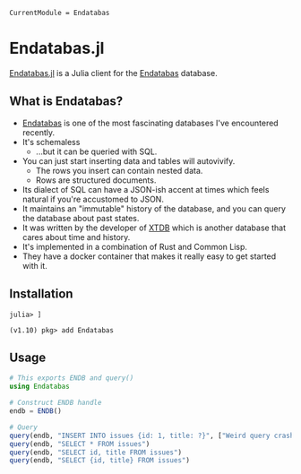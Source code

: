 ```@meta
CurrentModule = Endatabas
```

# Endatabas.jl

[Endatabas.jl](https://github.com/g-gundam/Endatabas.jl) is a Julia client for the
[Endatabas](https://www.endatabas.com/) database.

## What is Endatabas?

- [Endatabas](https://www.endatabas.com/) is one of the most fascinating databases I've encountered recently.
- It's schemaless
  + ...but it can be queried with SQL.
- You can just start inserting data and tables will autovivify.
  + The rows you insert can contain nested data.
  + Rows are structured documents.
- Its dialect of SQL can have a JSON-ish accent at times which feels natural if you're accustomed to JSON.
- It maintains an "immutable" history of the database, and you can query the database about past states.
- It was written by the developer of [XTDB](https://github.com/xtdb/xtdb) which is another database that cares about time and history.
- It's implemented in a combination of Rust and Common Lisp.
- They have a docker container that makes it really easy to get started with it.

## Installation

```julia-repl
julia> ]

(v1.10) pkg> add Endatabas
```

## Usage

```julia
# This exports ENDB and query()
using Endatabas 

# Construct ENDB handle
endb = ENDB()

# Query
query(endb, "INSERT INTO issues {id: 1, title: ?}", ["Weird query crashes server"])
query(endb, "SELECT * FROM issues")
query(endb, "SELECT id, title FROM issues")
query(endb, "SELECT {id, title} FROM issues")
```



